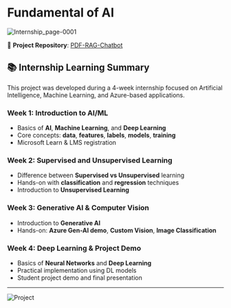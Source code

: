 # Fundamental of AI

![Internship_page-0001](https://github.com/user-attachments/assets/e1122ef4-dd6e-434e-b199-d000e606a8c4)

🔗 **Project Repository**: [PDF-RAG-Chatbot](https://github.com/abhishek1397/Weekly-Forecast-Sale)

## 📚 Internship Learning Summary

This project was developed during a 4-week internship focused on Artificial Intelligence, Machine Learning, and Azure-based applications.

### Week 1: Introduction to AI/ML

- Basics of **AI**, **Machine Learning**, and **Deep Learning**
- Core concepts: **data**, **features**, **labels**, **models**, **training**
- Microsoft Learn & LMS registration

### Week 2: Supervised and Unsupervised Learning

- Difference between **Supervised vs Unsupervised** learning
- Hands-on with **classification** and **regression** techniques
- Introduction to **Unsupervised Learning**

### Week 3: Generative AI & Computer Vision

- Introduction to **Generative AI**
- Hands-on: **Azure Gen-AI demo**, **Custom Vision**, **Image Classification**

### Week 4: Deep Learning & Project Demo

- Basics of **Neural Networks** and **Deep Learning**
- Practical implementation using DL models
- Student project demo and final presentation

---
![Project](https://github.com/user-attachments/assets/63767b67-ff79-49b2-ab2b-a453365f089f)

